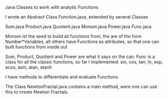 Java Classes to work with analytic Functions

I wrote an Abstract Class Function.java, extended by several Classes

Sum.java
Product.java
Quotient.java
Monom.java
Power.java
Func.java

Monom ist the seed to build all functions from, the are of the form Number*Variables.
all others have Functions as attributes, so that one can built functions from inside out


Sum, Product, Quotient and Power are what it says on the can.
Func is a class for all the classic functions, so far I implemented:
sin, cos, tan, ln, exp, acos, asin, atan, atanh

I have methods to differentiate and evaluate Functions.

The Class NewtonFractal.java contains a main method, were one can use this to create Newton Fractals.

